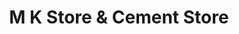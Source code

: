 ---
title: "M K Store & Cement Store"
url: /mattarakkal/m-k-store-and-cement-store/
shop: supermarket
---